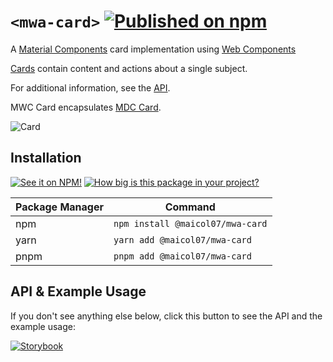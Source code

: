 # `<mwa-card>` [![Published on npm](https://img.shields.io/npm/v/@maicol07/mwa-card.svg)](https://www.npmjs.com/package/@maicol07/mwa-card)
A [Material Components](https://material.io/develop/) card implementation using [Web Components](https://www.webcomponents.org/introduction)

[Cards](https://material.io/components/cards/) contain content and actions about a single subject.

For additional information, see the [API](#api--example-usage).

MWC Card encapsulates [MDC Card](https://material.io/components/cards/web#using-cards).

![Card](https://raw.githubusercontent.com/material-components/material-components-web/master/packages/mdc-card/images/card-elevated.png)

## Installation
[![See it on NPM!](https://img.shields.io/npm/v/@maicol07/mwa-card?style=for-the-badge)](https://www.npmjs.com/package/@maicol07/mwa-card)
[![How big is this package in your project?](https://img.shields.io/bundlephobia/minzip/@maicol07/mwa-card?style=for-the-badge)](https://bundlephobia.com/result?p=@maicol07/mwa-card)

| Package Manager | Command                          |
|-----------------|----------------------------------|
| npm             | `npm install @maicol07/mwa-card` |
| yarn            | `yarn add @maicol07/mwa-card`    |
| pnpm            | `pnpm add @maicol07/mwa-card`    |

## API & Example Usage
If you don't see anything else below, click this button to see the API and the example usage:

[![Storybook](https://shields.io/badge/-Play%20with%20this%20web%20component-2a0481?logo=storybook&style=for-the-badge)](https://master--625eadb22bf40d003a32215a.chromatic.com/?path=/docs/card--basic)
